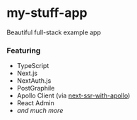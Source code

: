 # my-stuff-app
Beautiful full-stack example app

### Featuring

- TypeScript
- Next.js
- NextAuth.js
- PostGraphile
- Apollo Client (via [next-ssr-with-apollo](https://www.npmjs.com/package/next-ssr-with-apollo))
- React Admin
- *and much more*
